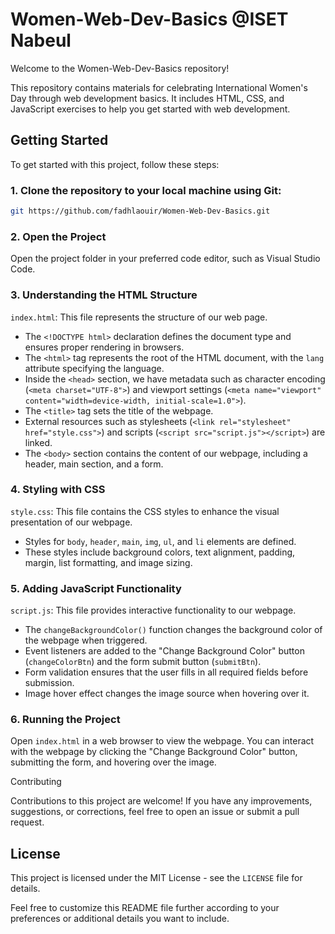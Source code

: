 # Women-Web-Dev-Basics @ISET Nabeul

Welcome to the Women-Web-Dev-Basics repository!

This repository contains materials for celebrating International Women's Day through web development basics. It includes HTML, CSS, and JavaScript exercises to help you get started with web development.

## Getting Started

To get started with this project, follow these steps:

### 1. Clone the repository to your local machine using Git:

```bash
git https://github.com/fadhlaouir/Women-Web-Dev-Basics.git
```

### 2. Open the Project

Open the project folder in your preferred code editor, such as Visual Studio Code.

### 3. Understanding the HTML Structure

`index.html`: This file represents the structure of our web page.

- The `<!DOCTYPE html>` declaration defines the document type and ensures proper rendering in browsers.
- The `<html>` tag represents the root of the HTML document, with the `lang` attribute specifying the language.
- Inside the `<head>` section, we have metadata such as character encoding (`<meta charset="UTF-8">`) and viewport settings (`<meta name="viewport" content="width=device-width, initial-scale=1.0">`).
- The `<title>` tag sets the title of the webpage.
- External resources such as stylesheets (`<link rel="stylesheet" href="style.css">`) and scripts (`<script src="script.js"></script>`) are linked.
- The `<body>` section contains the content of our webpage, including a header, main section, and a form.

### 4. Styling with CSS

`style.css`: This file contains the CSS styles to enhance the visual presentation of our webpage.

- Styles for `body`, `header`, `main`, `img`, `ul`, and `li` elements are defined.
- These styles include background colors, text alignment, padding, margin, list formatting, and image sizing.

### 5. Adding JavaScript Functionality

`script.js`: This file provides interactive functionality to our webpage.

- The `changeBackgroundColor()` function changes the background color of the webpage when triggered.
- Event listeners are added to the "Change Background Color" button (`changeColorBtn`) and the form submit button (`submitBtn`).
- Form validation ensures that the user fills in all required fields before submission.
- Image hover effect changes the image source when hovering over it.

### 6. Running the Project

Open `index.html` in a web browser to view the webpage. You can interact with the webpage by clicking the "Change Background Color" button, submitting the form, and hovering over the image.

Contributing

Contributions to this project are welcome! If you have any improvements, suggestions, or corrections, feel free to open an issue or submit a pull request.

## License

This project is licensed under the MIT License - see the `LICENSE` file for details.

Feel free to customize this README file further according to your preferences or additional details you want to include.
